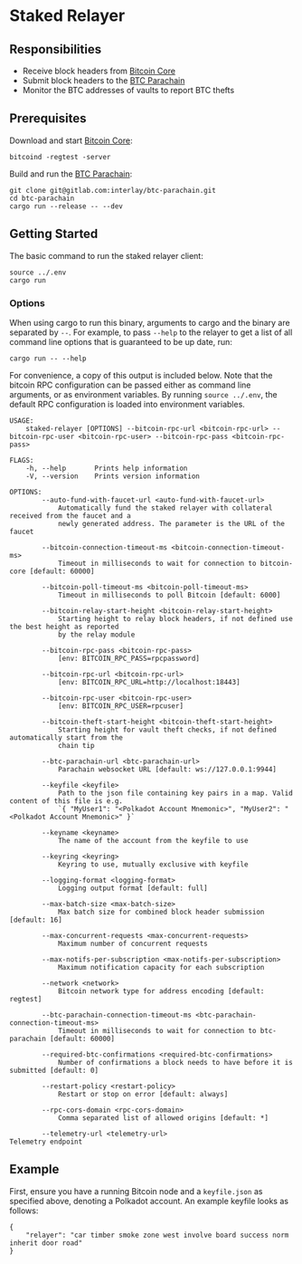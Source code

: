 # Staked Relayer

## Responsibilities

- Receive block headers from [Bitcoin Core](https://github.com/bitcoin/bitcoin)
- Submit block headers to the [BTC Parachain](https://github.com/interlay/interbtc)
- Monitor the BTC addresses of vaults to report BTC thefts

## Prerequisites

Download and start [Bitcoin Core](https://bitcoin.org/en/bitcoin-core/):

```
bitcoind -regtest -server
```

Build and run the [BTC Parachain](https://github.com/interlay/interbtc):

```
git clone git@gitlab.com:interlay/btc-parachain.git
cd btc-parachain
cargo run --release -- --dev
```

## Getting Started

The basic command to run the staked relayer client:

```
source ../.env
cargo run
```

### Options

When using cargo to run this binary, arguments to cargo and the binary are separated by `--`. For example, to pass `--help` to the relayer to get a list of all command line options that is guaranteed to be up date, run:

```
cargo run -- --help
```

For convenience, a copy of this output is included below. Note that the bitcoin RPC configuration can be passed either as command line arguments, or as environment variables. By running `source ../.env`, the default RPC configuration is loaded into environment variables.

```
USAGE:
    staked-relayer [OPTIONS] --bitcoin-rpc-url <bitcoin-rpc-url> --bitcoin-rpc-user <bitcoin-rpc-user> --bitcoin-rpc-pass <bitcoin-rpc-pass>

FLAGS:
    -h, --help       Prints help information
    -V, --version    Prints version information

OPTIONS:
        --auto-fund-with-faucet-url <auto-fund-with-faucet-url>
            Automatically fund the staked relayer with collateral received from the faucet and a
            newly generated address. The parameter is the URL of the faucet

        --bitcoin-connection-timeout-ms <bitcoin-connection-timeout-ms>
            Timeout in milliseconds to wait for connection to bitcoin-core [default: 60000]

        --bitcoin-poll-timeout-ms <bitcoin-poll-timeout-ms>
            Timeout in milliseconds to poll Bitcoin [default: 6000]

        --bitcoin-relay-start-height <bitcoin-relay-start-height>
            Starting height to relay block headers, if not defined use the best height as reported
            by the relay module

        --bitcoin-rpc-pass <bitcoin-rpc-pass>
            [env: BITCOIN_RPC_PASS=rpcpassword]

        --bitcoin-rpc-url <bitcoin-rpc-url>
            [env: BITCOIN_RPC_URL=http://localhost:18443]

        --bitcoin-rpc-user <bitcoin-rpc-user>
            [env: BITCOIN_RPC_USER=rpcuser]

        --bitcoin-theft-start-height <bitcoin-theft-start-height>
            Starting height for vault theft checks, if not defined automatically start from the
            chain tip

        --btc-parachain-url <btc-parachain-url>
            Parachain websocket URL [default: ws://127.0.0.1:9944]

        --keyfile <keyfile>
            Path to the json file containing key pairs in a map. Valid content of this file is e.g.
            `{ "MyUser1": "<Polkadot Account Mnemonic>", "MyUser2": "<Polkadot Account Mnemonic>" }`

        --keyname <keyname>
            The name of the account from the keyfile to use

        --keyring <keyring>
            Keyring to use, mutually exclusive with keyfile

        --logging-format <logging-format>
            Logging output format [default: full]

        --max-batch-size <max-batch-size>
            Max batch size for combined block header submission [default: 16]

        --max-concurrent-requests <max-concurrent-requests>
            Maximum number of concurrent requests

        --max-notifs-per-subscription <max-notifs-per-subscription>
            Maximum notification capacity for each subscription

        --network <network>
            Bitcoin network type for address encoding [default: regtest]

        --btc-parachain-connection-timeout-ms <btc-parachain-connection-timeout-ms>
            Timeout in milliseconds to wait for connection to btc-parachain [default: 60000]

        --required-btc-confirmations <required-btc-confirmations>
            Number of confirmations a block needs to have before it is submitted [default: 0]

        --restart-policy <restart-policy>
            Restart or stop on error [default: always]

        --rpc-cors-domain <rpc-cors-domain>
            Comma separated list of allowed origins [default: *]

        --telemetry-url <telemetry-url>                                        Telemetry endpoint
```

## Example

First, ensure you have a running Bitcoin node and a `keyfile.json` as specified above, denoting a Polkadot account. An example keyfile looks as follows:
```
{ 
    "relayer": "car timber smoke zone west involve board success norm inherit door road" 
}
```